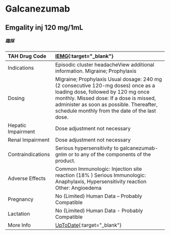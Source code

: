 # Galcanezumab

## Emgality inj 120 mg/1mL

##### 臨採

| TAH Drug Code      | [IEMG](https://www.tahsda.org.tw/drugs/hissearch.php?drug_code=IEMG){:target="_blank"}                                                                                                                                                                          |
|:-------------------|:----------------------------------------------------------------------------------------------------------------------------------------------------------------------------------------------------------------------------------------------------------------|
| Indications        | Episodic cluster headacheView additional information. Migraine; Prophylaxis                                                                                                                                                                                     |
| Dosing             | Migraine; Prophylaxis Usual dosage: 240 mg (2 consecutive 120-mg doses) once as a loading dose, followed by 120 mg once monthly. Missed dose: If a dose is missed, administer as soon as possible. Thereafter, schedule monthly from the date of the last dose. |
| Hepatic Impairment | Dose adjustment not necessary                                                                                                                                                                                                                                   |
| Renal Impairment   | Dose adjustment not necessary                                                                                                                                                                                                                                   |
| Contraindications  | Serious hypersensitivity to galcanezumab-gnlm or to any of the components of the product.                                                                                                                                                                       |
| Adverse Effects    | Common Immunologic: Injection site reaction (18% ) Serious Immunologic: Anaphylaxis, Hypersensitivity reaction Other: Angioedema                                                                                                                                |
| Pregnancy          | No (Limited) Human Data – Probably Compatible                                                                                                                                                                                                                   |
| Lactation          | No (Limited) Human Data - Probably Compatible                                                                                                                                                                                                                   |
| More Info          | [UpToDate](https://www.uptodate.com/contents/galcanezumab-drug-information){:target="_blank"}                                                                                                                                                                   |

